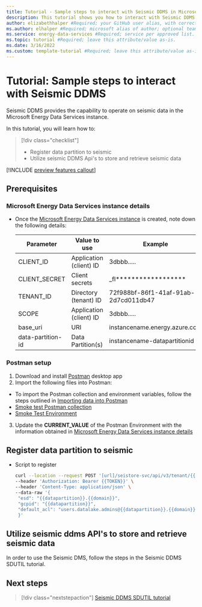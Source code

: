 ```yaml
---
title: Tutorial - Sample steps to interact with Seismic DDMS in Microsoft Energy Data Services  #Required; page title is displayed in search results. Include the brand.
description: This tutorial shows you how to interact with Seismic DDMS Microsoft Energy Data Services  #Required; article description that is displayed in search results. 
author: elizabethhalper #Required; your GitHub user alias, with correct capitalization.
ms.author: elhalper #Required; microsoft alias of author; optional team alias.
ms.service: energy-data-services #Required; service per approved list. slug assigned by ACOM.
ms.topic: tutorial #Required; leave this attribute/value as-is.
ms.date: 3/16/2022
ms.custom: template-tutorial #Required; leave this attribute/value as-is.
---
```


# Tutorial: Sample steps to interact with Seismic DDMS

Seismic DDMS provides the capability to operate on seismic data in the Microsoft Energy Data Services instance.

In this tutorial, you will learn how to:

> [!div class="checklist"]
> * Register data partition to seismic
> * Utilize seismic DDMS Api's to store and retrieve seismic data

[!INCLUDE [preview features callout](./includes/preview/preview-callout.md)]
## Prerequisites

### Microsoft Energy Data Services instance details

* Once the [Microsoft Energy Data Services instance](./quickstart-create-microsoft-energy-data-services-instance.md) is created, note down the following details:
  
  | Parameter          | Value to use             | Example                               |
  | ------------------ | ------------------------ |-------------------------------------- |
  | CLIENT_ID          | Application (client) ID  | 3dbbb.....  |
  | CLIENT_SECRET      | Client secrets           |  _fl******************                |
  | TENANT_ID          | Directory (tenant) ID    | 72f988bf-86f1-41af-91ab-2d7cd011db47  |
  | SCOPE              | Application (client) ID  | 3dbbb.....  |
  | base_uri           | URI                      | instancename.energy.azure.com              |
  | data-partition-id  | Data Partition(s)        | instancename-datapartitionid                       |

### Postman setup

1. Download and install [Postman](https://www.postman.com/) desktop app
2. Import the following files into Postman:
  * To import the Postman collection and environment variables, follow the steps outlined in [Importing data into Postman](https://learning.postman.com/docs/getting-started/importing-and-exporting-data/#importing-data-into-postman)
  * [Smoke test Postman collection](https://community.opengroup.org/osdu/platform/deployment-and-operations/infra-azure-provisioning/-/raw/master/source/ddms-smoke-tests/Azure%20DDMS%20OSDU%20Smoke%20Tests.postman_collection.json)
  * [Smoke Test Environment](https://community.opengroup.org/osdu/platform/deployment-and-operations/infra-azure-provisioning/-/raw/master/source/ddms-smoke-tests/%5BShip%5D%20osdu-glab.msft-osdu-test.org.postman_environment.json)
  
3. Update the **CURRENT_VALUE** of the Postman Environment with the information obtained in [Microsoft Energy Data Services instance details](#microsoft-energy-data-services-instance-details)

## Register data partition to seismic

 * Script to register
   ```sh
   curl --location --request POST '[url]/seistore-svc/api/v3/tenant/{{datapartition}}' \
   --header 'Authorization: Bearer {{TOKEN}}' \
   --header 'Content-Type: application/json' \
   --data-raw '{
    "esd": "{{datapartition}}.{{domain}}",
    "gcpid": "{{datapartition}}",
    "default_acl": "users.datalake.admins@{{datapartition}}.{{domain}}.com"
    }'
   ```
## Utilize seismic ddms API's to store and retrieve seismic data

In order to use the Seismic DMS, follow the steps in the Seismic DDMS SDUTIL tutorial.

## Next steps
<!-- Add a context sentence for the following links -->
> [!div class="nextstepaction"]
> [Seismic DDMS SDUTIL tutorial](./tutorial-seismic-ddms-sdutil.md)